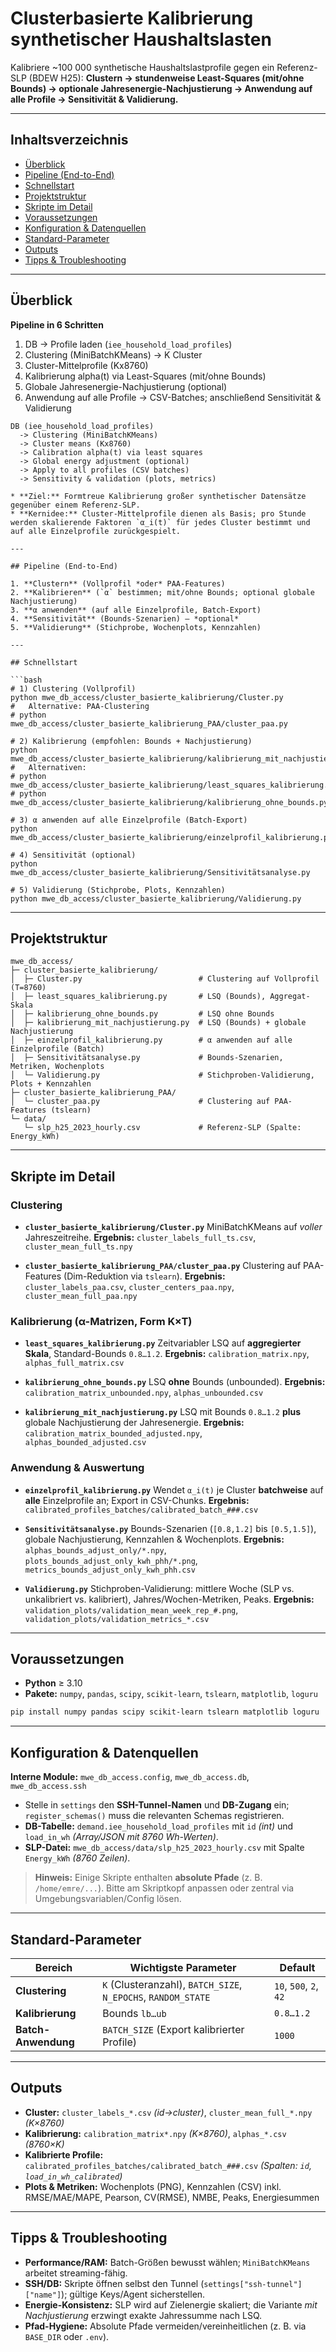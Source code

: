 # Clusterbasierte Kalibrierung synthetischer Haushaltslasten

Kalibriere \~100 000 synthetische Haushaltslastprofile gegen ein Referenz-SLP (BDEW H25):
**Clustern → stundenweise Least-Squares (mit/ohne Bounds) → optionale Jahresenergie-Nachjustierung → Anwendung auf alle Profile → Sensitivität & Validierung.**

---

## Inhaltsverzeichnis

* [Überblick](#überblick)
* [Pipeline (End-to-End)](#pipeline-end-to-end)
* [Schnellstart](#schnellstart)
* [Projektstruktur](#projektstruktur)
* [Skripte im Detail](#skripte-im-detail)
* [Voraussetzungen](#voraussetzungen)
* [Konfiguration & Datenquellen](#konfiguration--datenquellen)
* [Standard-Parameter](#standard-parameter)
* [Outputs](#outputs)
* [Tipps & Troubleshooting](#tipps--troubleshooting)

---

## Überblick

**Pipeline in 6 Schritten**

1. DB → Profile laden (`iee_household_load_profiles`)
2. Clustering (MiniBatchKMeans) → K Cluster
3. Cluster-Mittelprofile (Kx8760)
4. Kalibrierung alpha(t) via Least-Squares (mit/ohne Bounds)
5. Globale Jahresenergie-Nachjustierung (optional)
6. Anwendung auf alle Profile → CSV-Batches; anschließend Sensitivität & Validierung

```text
DB (iee_household_load_profiles)
  -> Clustering (MiniBatchKMeans)
  -> Cluster means (Kx8760)
  -> Calibration alpha(t) via least squares
  -> Global energy adjustment (optional)
  -> Apply to all profiles (CSV batches)
  -> Sensitivity & validation (plots, metrics)

* **Ziel:** Formtreue Kalibrierung großer synthetischer Datensätze gegenüber einem Referenz-SLP.
* **Kernidee:** Cluster-Mittelprofile dienen als Basis; pro Stunde werden skalierende Faktoren `α_i(t)` für jedes Cluster bestimmt und auf alle Einzelprofile zurückgespielt.

---

## Pipeline (End-to-End)

1. **Clustern** (Vollprofil *oder* PAA-Features)
2. **Kalibrieren** (`α` bestimmen; mit/ohne Bounds; optional globale Nachjustierung)
3. **α anwenden** (auf alle Einzelprofile, Batch-Export)
4. **Sensitivität** (Bounds-Szenarien) – *optional*
5. **Validierung** (Stichprobe, Wochenplots, Kennzahlen)

---

## Schnellstart

```bash
# 1) Clustering (Vollprofil)
python mwe_db_access/cluster_basierte_kalibrierung/Cluster.py
#   Alternative: PAA-Clustering
# python mwe_db_access/cluster_basierte_kalibrierung_PAA/cluster_paa.py

# 2) Kalibrierung (empfohlen: Bounds + Nachjustierung)
python mwe_db_access/cluster_basierte_kalibrierung/kalibrierung_mit_nachjustierung.py
#   Alternativen:
# python mwe_db_access/cluster_basierte_kalibrierung/least_squares_kalibrierung.py
# python mwe_db_access/cluster_basierte_kalibrierung/kalibrierung_ohne_bounds.py

# 3) α anwenden auf alle Einzelprofile (Batch-Export)
python mwe_db_access/cluster_basierte_kalibrierung/einzelprofil_kalibrierung.py

# 4) Sensitivität (optional)
python mwe_db_access/cluster_basierte_kalibrierung/Sensitivitätsanalyse.py

# 5) Validierung (Stichprobe, Plots, Kennzahlen)
python mwe_db_access/cluster_basierte_kalibrierung/Validierung.py
```

---

## Projektstruktur

```
mwe_db_access/
├─ cluster_basierte_kalibrierung/
│  ├─ Cluster.py                          # Clustering auf Vollprofil (T=8760)
│  ├─ least_squares_kalibrierung.py       # LSQ (Bounds), Aggregat-Skala
│  ├─ kalibrierung_ohne_bounds.py         # LSQ ohne Bounds
│  ├─ kalibrierung_mit_nachjustierung.py  # LSQ (Bounds) + globale Nachjustierung
│  ├─ einzelprofil_kalibrierung.py        # α anwenden auf alle Einzelprofile (Batch)
│  ├─ Sensitivitätsanalyse.py             # Bounds-Szenarien, Metriken, Wochenplots
│  └─ Validierung.py                      # Stichproben-Validierung, Plots + Kennzahlen
├─ cluster_basierte_kalibrierung_PAA/
│  └─ cluster_paa.py                      # Clustering auf PAA-Features (tslearn)
└─ data/
   └─ slp_h25_2023_hourly.csv             # Referenz-SLP (Spalte: Energy_kWh)
```

---

## Skripte im Detail

### Clustering

* **`cluster_basierte_kalibrierung/Cluster.py`**
  MiniBatchKMeans auf *voller* Jahreszeitreihe.
  **Ergebnis:** `cluster_labels_full_ts.csv`, `cluster_mean_full_ts.npy`

* **`cluster_basierte_kalibrierung_PAA/cluster_paa.py`**
  Clustering auf PAA-Features (Dim-Reduktion via `tslearn`).
  **Ergebnis:** `cluster_labels_paa.csv`, `cluster_centers_paa.npy`, `cluster_mean_full_paa.npy`

### Kalibrierung (α-Matrizen, Form K×T)

* **`least_squares_kalibrierung.py`**
  Zeitvariabler LSQ auf **aggregierter Skala**, Standard-Bounds `0.8…1.2`.
  **Ergebnis:** `calibration_matrix.npy`, `alphas_full_matrix.csv`

* **`kalibrierung_ohne_bounds.py`**
  LSQ **ohne** Bounds (unbounded).
  **Ergebnis:** `calibration_matrix_unbounded.npy`, `alphas_unbounded.csv`

* **`kalibrierung_mit_nachjustierung.py`**
  LSQ mit Bounds `0.8…1.2` **plus** globale Nachjustierung der Jahresenergie.
  **Ergebnis:** `calibration_matrix_bounded_adjusted.npy`, `alphas_bounded_adjusted.csv`

### Anwendung & Auswertung

* **`einzelprofil_kalibrierung.py`**
  Wendet `α_i(t)` je Cluster **batchweise** auf **alle** Einzelprofile an; Export in CSV-Chunks.
  **Ergebnis:** `calibrated_profiles_batches/calibrated_batch_###.csv`

* **`Sensitivitätsanalyse.py`**
  Bounds-Szenarien (`[0.8,1.2]` bis `[0.5,1.5]`), globale Nachjustierung, Kennzahlen & Wochenplots.
  **Ergebnis:** `alphas_bounds_adjust_only/*.npy`, `plots_bounds_adjust_only_kwh_phh/*.png`, `metrics_bounds_adjust_only_kwh_phh.csv`

* **`Validierung.py`**
  Stichproben-Validierung: mittlere Woche (SLP vs. unkalibriert vs. kalibriert), Jahres/Wochen-Metriken, Peaks.
  **Ergebnis:** `validation_plots/validation_mean_week_rep_#.png`, `validation_plots/validation_metrics_*.csv`

---

## Voraussetzungen

* **Python** ≥ 3.10
* **Pakete:** `numpy`, `pandas`, `scipy`, `scikit-learn`, `tslearn`, `matplotlib`, `loguru`

```bash
pip install numpy pandas scipy scikit-learn tslearn matplotlib loguru
```

---

## Konfiguration & Datenquellen

**Interne Module:** `mwe_db_access.config`, `mwe_db_access.db`, `mwe_db_access.ssh`

* Stelle in `settings` den **SSH-Tunnel-Namen** und **DB-Zugang** ein; `register_schemas()` muss die relevanten Schemas registrieren.
* **DB-Tabelle:** `demand.iee_household_load_profiles` mit
  `id` *(int)* und `load_in_wh` *(Array/JSON mit 8760 Wh-Werten)*.
* **SLP-Datei:** `mwe_db_access/data/slp_h25_2023_hourly.csv` mit Spalte `Energy_kWh` *(8760 Zeilen)*.

> **Hinweis:** Einige Skripte enthalten **absolute Pfade** (z. B. `/home/emre/...`). Bitte am Skriptkopf anpassen oder zentral via Umgebungsvariablen/Config lösen.

---

## Standard-Parameter

| Bereich             | Wichtigste Parameter                                          | Default                |
| ------------------- | ------------------------------------------------------------- | ---------------------- |
| **Clustering**      | `K` (Clusteranzahl), `BATCH_SIZE`, `N_EPOCHS`, `RANDOM_STATE` | `10`, `500`, `2`, `42` |
| **Kalibrierung**    | Bounds `lb…ub`                                                | `0.8…1.2`              |
| **Batch-Anwendung** | `BATCH_SIZE` (Export kalibrierter Profile)                    | `1000`                 |

---

## Outputs

* **Cluster:** `cluster_labels_*.csv` *(id→cluster)*, `cluster_mean_full_*.npy` *(K×8760)*
* **Kalibrierung:** `calibration_matrix*.npy` *(K×8760)*, `alphas_*.csv` *(8760×K)*
* **Kalibrierte Profile:** `calibrated_profiles_batches/calibrated_batch_###.csv` *(Spalten: `id`, `load_in_wh_calibrated`)*
* **Plots & Metriken:** Wochenplots (PNG), Kennzahlen (CSV) inkl. RMSE/MAE/MAPE, Pearson, CV(RMSE), NMBE, Peaks, Energiesummen

---

## Tipps & Troubleshooting

* **Performance/RAM:** Batch-Größen bewusst wählen; `MiniBatchKMeans` arbeitet streaming-fähig.
* **SSH/DB:** Skripte öffnen selbst den Tunnel (`settings["ssh-tunnel"]["name"]`); gültige Keys/Agent sicherstellen.
* **Energie-Konsistenz:** SLP wird auf Zielenergie skaliert; die Variante *mit Nachjustierung* erzwingt exakte Jahressumme nach LSQ.
* **Pfad-Hygiene:** Absolute Pfade vermeiden/vereinheitlichen (z. B. via `BASE_DIR` oder `.env`).
